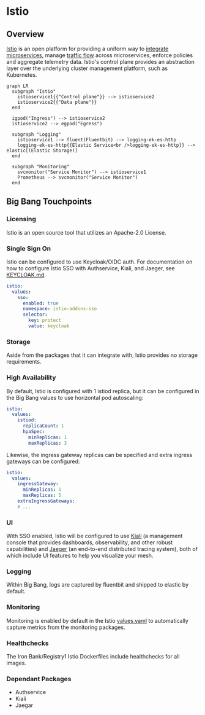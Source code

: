 # Istio

## Overview

[Istio](https://istio.io/latest/docs/concepts/what-is-istio/) is an open platform for providing a uniform way to [integrate microservices](https://istio.io/latest/docs/examples/microservices-istio/), manage [traffic flow](https://istio.io/latest/docs/concepts/traffic-management/) across microservices, enforce policies and aggregate telemetry data. Istio's control plane provides an abstraction
layer over the underlying cluster management platform, such as Kubernetes.

```mermaid
graph LR
  subgraph "Istio"
    istioservice1{{"Control plane"}} --> istioservice2
    istioservice2{{"Data plane"}} 
  end      
  
  igpod("Ingress") --> istioservice2
  istioservice2 --> egpod("Egress")

  subgraph "Logging"
    istioservice1 --> fluent(Fluentbit) --> logging-ek-es-http
    logging-ek-es-http{{Elastic Service<br />logging-ek-es-http}} --> elastic[(Elastic Storage)]
  end

  subgraph "Monitoring"
    svcmonitor("Service Monitor") --> istioservice1
    Prometheus --> svcmonitor("Service Monitor")
  end
```

## Big Bang Touchpoints

### Licensing

Istio is an open source tool that utilizes an Apache-2.0 License.

### Single Sign On

Istio can be configured to use Keycloak/OIDC auth. For documentation on how to configure Istio SSO with Authservice, Kiali, and Jaeger, see [KEYCLOAK.md](https://repo1.dso.mil/platform-one/big-bang/apps/core/istio-controlplane/-/blob/main/docs/KEYCLOAK.md).

```yaml
istio:
  values:
    sso:
      enabled: true
      namespace: istio-addons-sso
      selector:
        key: protect
        value: keycloak
```

### Storage

Aside from the packages that it can integrate with, Istio provides no storage requirements.
### High Availability

By default, Istio is configured with 1 istiod replica, but it can be configured in the Big Bang values to use horizontal pod autoscaling:

```yaml
istio:
  values:
    istiod:
      replicaCount: 1
      hpaSpec:
        minReplicas: 1
        maxReplicas: 3
```

Likewise, the ingress gateway replicas can be specified and extra ingress gateways can be configured:

```yaml
istio:
  values:
    ingressGateway:
      minReplicas: 1
      maxReplicas: 5
    extraIngressGateways:
    # ...
```

### UI

With SSO enabled, Istio will be configured to use [Kiali](https://repo1.dso.mil/platform-one/big-bang/apps/core/kiali) (a management console that provides dashboards, observability, and other robust capabilities) and [Jaeger](https://repo1.dso.mil/platform-one/big-bang/apps/core/jaeger) (an end-to-end distributed tracing system), both of which include UI features to help you visualize your mesh.

### Logging

Within Big Bang, logs are captured by fluentbit and shipped to elastic by default.

### Monitoring

Monitoring is enabled by default in the Istio [values.yaml](https://repo1.dso.mil/platform-one/big-bang/apps/core/istio-controlplane/-/blob/main/chart/values.yaml#L21-22) to automatically capture metrics from the monitoring packages.

### Healthchecks

The Iron Bank/Registry1 Istio Dockerfiles include healthchecks for all images.

### Dependant Packages

- Authservice
- Kiali
- Jaegar